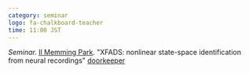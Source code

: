 ```yaml
---
category: seminar
logo: fa-chalkboard-teacher
time: 11:00 JST
---
```


*Seminar.* [Il Memming Park](https://catniplab.github.io/). "XFADS: nonlinear state-space identification from neural recordings" [doorkeeper](https://c5dc59ed978213830355fc8978.doorkeeper.jp/events/180662)
